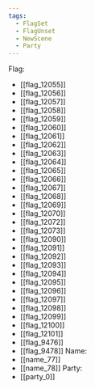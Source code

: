 ```yaml
---
tags:
  - FlagSet
  - FlagUnset
  - NewScene
  - Party
---
```

Flag:
- [[flag_12055]]
- [[flag_12056]]
- [[flag_12057]]
- [[flag_12058]]
- [[flag_12059]]
- [[flag_12060]]
- [[flag_12061]]
- [[flag_12062]]
- [[flag_12063]]
- [[flag_12064]]
- [[flag_12065]]
- [[flag_12066]]
- [[flag_12067]]
- [[flag_12068]]
- [[flag_12069]]
- [[flag_12070]]
- [[flag_12072]]
- [[flag_12073]]
- [[flag_12090]]
- [[flag_12091]]
- [[flag_12092]]
- [[flag_12093]]
- [[flag_12094]]
- [[flag_12095]]
- [[flag_12096]]
- [[flag_12097]]
- [[flag_12098]]
- [[flag_12099]]
- [[flag_12100]]
- [[flag_12101]]
- [[flag_9476]]
- [[flag_9478]]
Name:
- [[name_77]]
- [[name_78]]
Party:
- [[party_0]]
